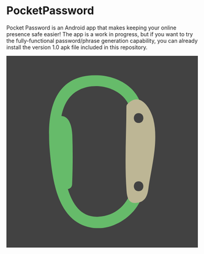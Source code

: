# PocketPassword

Pocket Password is an Android app that makes keeping your online presence safe easier! The app is a work in progress, but 
if you want to try the fully-functional password/phrase generation capability, you can already install the version 1.0
apk file included in this repository.

![Carabiner](https://github.com/DMartinCodes/PocketPassword/blob/e3d873d1432170537a14ffce7a93ade1589fdf93/Carabiner.png)
